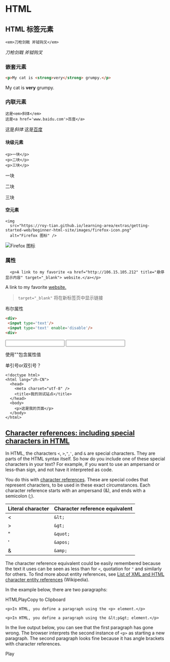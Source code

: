

# HTML



## HTML 标签元素

```
<em>刀枪剑戟 斧钺钩叉</em>
```

<em>刀枪剑戟 斧钺钩叉</em>

### 嵌套元素

```html
<p>My cat is <strong>very</strong> grumpy.</p>
```


<p>My cat is <strong>very</strong> grumpy.</p>



### 内联元素

```
这是<em>斜体</em>
这是<a href='www.baidu.com'>百度</a>
```

这是<em>斜体</em>
这是<a href='www.baidu.com'>百度</a>

#### 块级元素

```
<p>一块</p>
<p>二块</p>
<p>三块</p>
```

<p>一块</p>
<p>二块</p>
<p>三块</p>

#### 空元素

```
<img
  src="https://roy-tian.github.io/learning-area/extras/getting-started-web/beginner-html-site/images/firefox-icon.png"
  alt="Firefox 图标" />
```

<img
  src="https://roy-tian.github.io/learning-area/extras/getting-started-web/beginner-html-site/images/firefox-icon.png"
  alt="Firefox 图标" />







### 属性



```
  <p>A link to my favorite <a href="http://106.15.105.212" title="悬停显示内容" target="_blank"> website.</a></p>
```

  <p>A link to my favorite <a href="http://106.15.105.212" title="悬停显示内容" target="_blank"> website.</a></p>

> `target="_blank"` 将在新标签页中显示链接



布尔属性

```html
<div>
 <input type='text'/>   
 <input type='text' enable='disable'/>   
<div>
```


<div>
 <input type='text'/>   
 <input type='text' enable='disable'/>   
<div>



使用""包含属性值



单引号or双引号？







```
<!doctype html>
<html lang="zh-CN">
  <head>
    <meta charset="utf-8" />
    <title>我的测试站点</title>
  </head>
  <body>
    <p>这是我的页面</p>
  </body>
</html>

```





## [Character references: including special characters in HTML](https://developer.mozilla.org/en-US/docs/Learn/HTML/Introduction_to_HTML/Getting_started#character_references_including_special_characters_in_html)

In HTML, the characters `<`, `>`,`"`,`'`, and `&` are special characters. They are parts of the HTML syntax itself. So how do you include one of these special characters in your text? For example, if you want to use an ampersand or less-than sign, and not have it interpreted as code.

You do this with [character references](https://developer.mozilla.org/en-US/docs/Glossary/Character_reference). These are special codes that represent characters, to be used in these exact circumstances. Each character reference starts with an ampersand (&), and ends with a semicolon (;).

| Literal character | Character reference equivalent |
| :---------------- | :----------------------------- |
| <                 | `&lt;`                            |
| >                 | `&gt;`                            |
| "                 | `&quot;`                      |
| '                 | `&apos;`                      |
| &                 | `&amp;`                       |

The character reference equivalent could be easily remembered because the text it uses can be seen as less than for `<`, quotation for `"` and similarly for others. To find more about entity references, see [List of XML and HTML character entity references](https://en.wikipedia.org/wiki/List_of_XML_and_HTML_character_entity_references) (Wikipedia).

In the example below, there are two paragraphs:

HTMLPlayCopy to Clipboard

```
<p>In HTML, you define a paragraph using the <p> element.</p>

<p>In HTML, you define a paragraph using the &lt;p&gt; element.</p>
```

In the live output below, you can see that the first paragraph has gone wrong. The browser interprets the second instance of `<p>` as starting a new paragraph. The second paragraph looks fine because it has angle brackets with character references.

Play